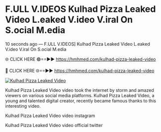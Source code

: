 # F.ULL V.IDEOS Kulhad Pizza Leaked Video L.eaked V.ideo V.iral On S.ocial M.edia

10 seconds ago — F.ULL V.IDEOS] Kulhad Pizza Leaked Video L.eaked V.ideo V.iral On S.ocial M.edia

🌐 CLICK HERE 🟢==►► https://hmhmed.com/kulhad-pizza-leaked-video

🔴 CLICK HERE 🌐==►► https://hmhmed.com/kulhad-pizza-leaked-video

[![Kulhad Pizza Leaked Video](https://i.imgur.com/dJHk4Zq.gif)](https://hmhmed.com/kulhad-pizza-leaked-video)

Kulhad Pizza Leaked Video video took the internet by storm and amazed viewers on various social media platforms. Kulhad Pizza Leaked Video, a young and talented digital creator, recently became famous thanks to this interesting video.

Kulhad Pizza Leaked Video video instagram

Kulhad Pizza Leaked Video video official twitter